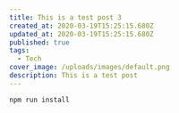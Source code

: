 ```yaml
---
title: This is a test post 3
created_at: 2020-03-19T15:25:15.680Z
updated_at: 2020-03-19T15:25:15.680Z
published: true
tags:
  - Tech
cover_image: /uploads/images/default.png
description: This is a test post
---
```

```bash
npm run install
```
